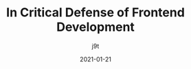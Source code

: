 ---
author: j9t
date: 2021-01-21
layout: post.njk
tags:
  - meta
  - quality
target_url: https://meiert.com/en/blog/critical-frontend-development/
title: In Critical Defense of Frontend Development
---